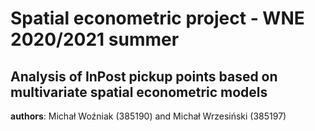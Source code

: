# Spatial econometric project - WNE 2020/2021 summer
## Analysis of InPost pickup points based on multivariate spatial econometric models
**authors**: Michał Woźniak (385190) and Michał Wrzesiński (385197)
